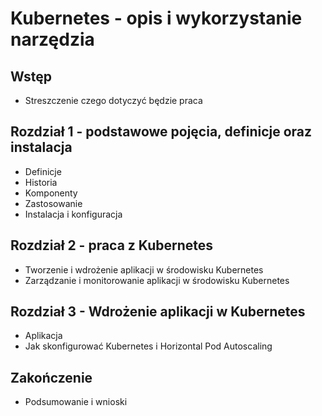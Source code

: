 # Kubernetes - opis i wykorzystanie narzędzia

## **Wstęp**
- Streszczenie czego dotyczyć będzie praca
## **Rozdział 1 - podstawowe pojęcia, definicje oraz instalacja**
- Definicje
- Historia
- Komponenty
- Zastosowanie
- Instalacja i konfiguracja

## **Rozdział 2 - praca z Kubernetes**
- Tworzenie i wdrożenie aplikacji w środowisku Kubernetes
- Zarządzanie i monitorowanie aplikacji w środowisku Kubernetes
## **Rozdział 3 - Wdrożenie aplikacji w Kubernetes**
- Aplikacja
- Jak skonfigurować Kubernetes i Horizontal Pod Autoscaling

## **Zakończenie**
- Podsumowanie i wnioski
